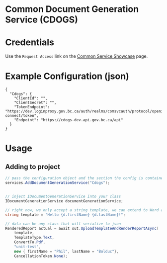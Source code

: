 ﻿# Common Document Generation Service (CDOGS)

# Credentials

Use the `Request Access` link on the [Common Service Showcase](https://bcgov.github.io/common-service-showcase/services/cdogs.html) page.

# Example Configuration (json)

```
{
  "Cdogs": {
    "ClientId": "",
    "ClientSecret": "",
    "TokenEndpoint": "https://dev.loginproxy.gov.bc.ca/auth/realms/comsvcauth/protocol/openid-connect/token",
    "Endpoint": "https://cdogs-dev.api.gov.bc.ca/api"
  }
}
```

# Usage 

## Adding to project

```c#
// pass the configuration object and the section the config is contained in
services.AddDocumentGenerationService("Cdogs");
```

##

```c#
// inject IDocumentGenerationService into your class
IDocumentGenerationService documentGenerationService;

// right now, we only accept a string template, we can extend to Word and Html as well
string template = "Hello {d.firstName} {d.lastName}!";

// data can be any class that will serialize to json
RenderedReport actual = await sut.UploadTemplateAndRenderReportAsync(
    template, 
    TemplateType.Text, 
    ConvertTo.Pdf, 
    "unit-test", 
    new { firstName = "Phil", lastName = "Bolduc"}, 
    CancellationToken.None);
```
